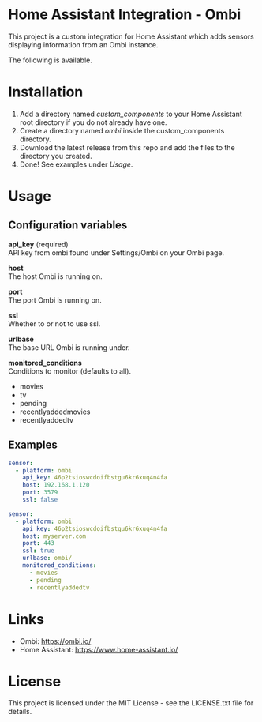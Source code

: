 # Home Assistant Integration - Ombi

This project is a custom integration for Home Assistant which adds sensors displaying information from an Ombi instance.

The following is available.

# Installation

1. Add a directory named *custom_components* to your Home Assistant root directory if you do not already have one.
2. Create a directory named *ombi* inside the custom_components directory.
3. Download the latest release from this repo and add the files to the directory you created.
4. Done! See examples under *Usage*.

# Usage

## Configuration variables


**api_key** (required)  
API key from ombi found under Settings/Ombi on your Ombi page.

**host**  
The host Ombi is running on.

**port**  
The port Ombi is running on.

**ssl**   
Whether to or not to use ssl.

**urlbase**   
The base URL Ombi is running under.

**monitored_conditions**  
Conditions to monitor (defaults to all).

- movies
- tv
- pending
- recentlyaddedmovies
- recentlyaddedtv


## Examples
```yaml
sensor:
  - platform: ombi
    api_key: 46p2tsioswcdoifbstgu6kr6xuq4n4fa
    host: 192.168.1.120
    port: 3579
    ssl: false
```

```yaml
sensor:
  - platform: ombi
    api_key: 46p2tsioswcdoifbstgu6kr6xuq4n4fa
    host: myserver.com
    port: 443
    ssl: true
    urlbase: ombi/
    monitored_conditions:
      - movies
      - pending
      - recentlyaddedtv
```

# Links

* Ombi: https://ombi.io/
* Home Assistant: https://www.home-assistant.io/

# License

This project is licensed under the MIT License - see the LICENSE.txt file for details.
